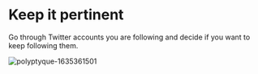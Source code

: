 # Keep it pertinent

Go through Twitter accounts you are following and decide if you want to keep following them.

![polyptyque-1635361501](https://user-images.githubusercontent.com/301183/139133909-67ea3e3b-90a5-436b-a296-5a3aef5fedd0.png)
